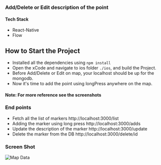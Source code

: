 ### Add/Delete or Edit description of the point

#### Tech Stack

- React-Native
- Flow

## How to Start the Project

- Installed all the dependencies using `npm install`
- Open the xCode and navigate to ios folder `./ios`, and build the Project.
- Before Add/Delete or Edit on map, your localhost should be up for the mongodb.
- Now it's time to add the point using longPress anywhere on the map.

#### Note: For more reference see the screenshots

### End points

- Fetch all the list of markers
  http://localhost:3000/list
- Adding the marker using long press
  http://localhost:3000/adds
- Update the description of the marker
  http://localhost:3000/update
- Delete the marker from the DB
  http://localhost:3000/delete/id


### Screen Shot

![Map Data](https://i.ibb.co/kM1bbYc/Screenshot-2019-04-10-at-1-43-08-PM.png)
